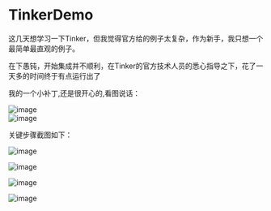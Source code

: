 # TinkerDemo
这几天想学习一下Tinker，但我觉得官方给的例子太复杂，作为新手，我只想一个最简单最直观的例子。

在下愚钝，开始集成并不顺利，在Tinker的官方技术人员的悉心指导之下，花了一天多的时间终于有点运行出了

我的一个小补丁,还是很开心的,看图说话：


![image](https://github.com/tomyZhou/TinkerDemo/blob/master/scrrenshot/old.png)   
![image](https://github.com/tomyZhou/TinkerDemo/blob/master/scrrenshot/new.png)  

关键步骤截图如下：

![image](https://github.com/tomyZhou/TinkerDemo/blob/master/scrrenshot/1.png) 

![image](https://github.com/tomyZhou/TinkerDemo/blob/master/scrrenshot/2.png)

![image](https://github.com/tomyZhou/TinkerDemo/blob/master/scrrenshot/3.png)

![image](https://github.com/tomyZhou/TinkerDemo/blob/master/scrrenshot/4.png)
